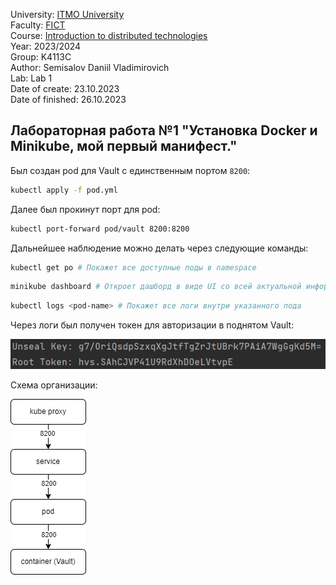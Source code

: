 University: [ITMO University](https://itmo.ru/ru/)\
Faculty: [FICT](https://fict.itmo.ru)\
Course: [Introduction to distributed technologies](https://github.com/itmo-ict-faculty/introduction-to-distributed-technologies)\
Year: 2023/2024\
Group: K4113C\
Author: Semisalov Daniil Vladimirovich\
Lab: Lab 1\
Date of create: 23.10.2023\
Date of finished: 26.10.2023
## Лабораторная работа №1 "Установка Docker и Minikube, мой первый манифест."

Был создан pod для Vault с единственным портом ```8200```:

```bash 
kubectl apply -f pod.yml
```

Далее был прокинут порт для pod:

```bash 
kubectl port-forward pod/vault 8200:8200 
```

Дальнейшее наблюдение можно делать через следующие команды:

```bash 
kubectl get po # Покажет все доступные поды в namespace
```

```bash 
minikube dashboard # Откроет дашборд в виде UI со всей актуальной информации по каждому namespace
```

```bash 
kubectl logs <pod-name> # Покажет все логи внутри указанного пода
```

Через логи был получен токен для авторизации в поднятом Vault:

![Токен авторизации](pic/token.png)

Схема организации:

![Диаграмма](pic/pic.png)
